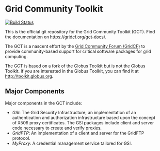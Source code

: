 Grid Community Toolkit
======================

[![Build Status](https://travis-ci.org/gridcf/gct.svg?branch=master)](https://travis-ci.org/gridcf/gct)

This is the official git repository for the Grid Community Toolkit (GCT). Find the documentation on https://gridcf.org/gct-docs/.

The GCT is a nascent effort by the [Grid Community Forum (GridCF)](https://gridcf.org/) to provide community-based support for critical software packages for grid computing.

The GCT is based on a fork of the Globus Toolkit but is not the Globus Toolkit.  If you are interested in the Globus Toolkit, you can find it at <http://toolkit.globus.org>.


Major Components
-----------------

Major components in the GCT include:

- *GSI*: The Grid Security Infrastructure, an implementation of an authentication and authorization infrastructure based upon the concept of X509 proxy certificates.
  The GSI packages include client and server code necessary to create and verify proxies.
- *GridFTP*: An implementation of a client and server for the GridFTP protocol.
- *MyProxy*: A credential management service tailored for GSI.


